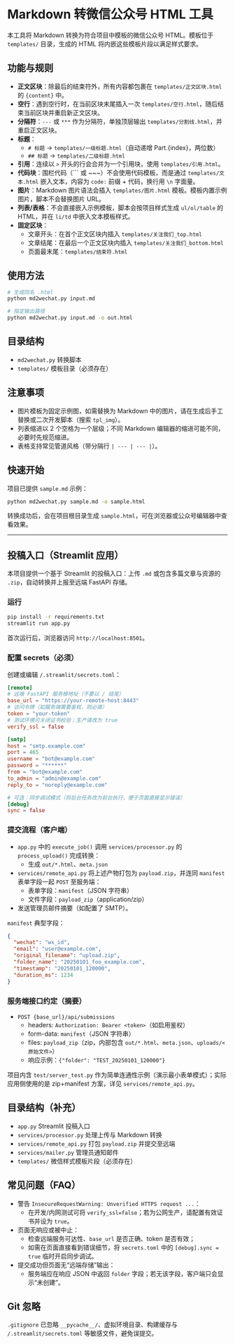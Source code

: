 # Markdown 转微信公众号 HTML 工具

本工具将 Markdown 转换为符合项目中模板的微信公众号 HTML。模板位于 `templates/` 目录，生成的 HTML 将内嵌这些模板片段以满足样式要求。

## 功能与规则
- **正文区块**：除最后的结束符外，所有内容都包裹在 `templates/正文区块.html` 的 `{content}` 中。
- **空行**：遇到空行时，在当前区块末尾插入一次 `templates/空行.html`，随后结束当前区块并重启新正文区块。
- **分隔符**：`---` 或 `***` 作为分隔符，单独顶层输出 `templates/分割线.html`，并重启正文区块。
- **标题**：
  - `# 标题` -> `templates/一级标题.html`（自动递增 Part.{index}，两位数）
  - `## 标题` -> `templates/二级标题.html`
- **引用**：连续以 `>` 开头的行会合并为一个引用块，使用 `templates/引用.html`。
- **代码块**：围栏代码（``` 或 ~~~）不会使用代码模板，而是通过 `templates/文本.html` 嵌入文本，内容为 `code:` 前缀 + 代码，换行用 `\n` 字面量。
- **图片**：Markdown 图片语法会插入 `templates/图片.html` 模板。模板内置示例图片，脚本不会替换图片 URL。
- **列表/表格**：不会直接嵌入示例模板，脚本会按项目样式生成 `ul/ol/table` 的 HTML，并在 `li/td` 中嵌入文本模板样式。
- **固定区块**：
  - 文章开头：在首个正文区块内插入 `templates/关注我们_top.html`
  - 文章结尾：在最后一个正文区块内插入 `templates/关注我们_bottom.html`
  - 页面最末尾：`templates/结束符.html`

## 使用方法
```bash
# 生成同名 .html
python md2wechat.py input.md

# 指定输出路径
python md2wechat.py input.md -o out.html
```

## 目录结构
- `md2wechat.py` 转换脚本
- `templates/` 模板目录（必须存在）

## 注意事项
- 图片模板为固定示例图，如需替换为 Markdown 中的图片，请在生成后手工替换或二次开发脚本（搜索 `tpl_img`）。
- 列表缩进以 2 个空格为一个层级；不同 Markdown 编辑器的缩进可能不同，必要时先规范缩进。
- 表格支持常见管道风格（带分隔行 `| --- | --- |`）。

## 快速开始
项目已提供 `sample.md` 示例：
```bash
python md2wechat.py sample.md -o sample.html
```
转换成功后，会在项目根目录生成 `sample.html`，可在浏览器或公众号编辑器中查看效果。

---

## 投稿入口（Streamlit 应用）

本项目提供一个基于 Streamlit 的投稿入口：上传 `.md` 或包含多篇文章与资源的 `.zip`，自动转换并上报至远端 FastAPI 存储。

### 运行
```bash
pip install -r requirements.txt
streamlit run app.py
```

首次运行后，浏览器访问 `http://localhost:8501`。

### 配置 secrets（必须）
创建或编辑 `/.streamlit/secrets.toml`：

```toml
[remote]
# 远端 FastAPI 服务根地址（不要以 / 结尾）
base_url = "https://your-remote-host:8443"
# 访问令牌（如服务端需要鉴权，则必填）
token = "your-token"
# 测试环境可关闭证书校验；生产请改为 true
verify_ssl = false

[smtp]
host = "smtp.example.com"
port = 465
username = "bot@example.com"
password = "******"
from = "bot@example.com"
to_admin = "admin@example.com"
reply_to = "noreply@example.com"

# 可选：同步调试模式（将后台任务改为前台执行，便于页面直接显示错误）
[debug]
sync = false
```

### 提交流程（客户端）
- `app.py` 中的 `execute_job()` 调用 `services/processor.py` 的 `process_upload()` 完成转换：
  - 生成 `out/*.html`、`meta.json`
- `services/remote_api.py` 将上述产物打包为 `payload.zip`，并连同 `manifest` 表单字段一起 `POST` 至服务端：
  - 表单字段：`manifest`（JSON 字符串）
  - 文件字段：`payload_zip`（application/zip）
- 发送管理员邮件摘要（如配置了 SMTP）。

`manifest` 典型字段：
```json
{
  "wechat": "wx_id",
  "email": "user@example.com",
  "original_filename": "upload.zip",
  "folder_name": "20250101_foo_example.com",
  "timestamp": "20250101_120000",
  "duration_ms": 1234
}
```

### 服务端接口约定（摘要）
- `POST {base_url}/api/submissions`
  - headers: `Authorization: Bearer <token>`（如启用鉴权）
  - form-data: `manifest`（JSON 字符串）
  - files: `payload_zip`（zip，内部包含 `out/*.html`、`meta.json`、`uploads/<原始文件>`）
  - 响应示例：`{"folder": "TEST_20250101_120000"}`

项目内含 `test/server_test.py` 作为简单连通性示例（演示最小表单模式）；实际应用侧使用的是 zip+manifest 方案，详见 `services/remote_api.py`。

## 目录结构（补充）
- `app.py` Streamlit 投稿入口
- `services/processor.py` 处理上传与 Markdown 转换
- `services/remote_api.py` 打包 `payload.zip` 并提交至远端
- `services/mailer.py` 管理员通知邮件
- `templates/` 微信样式模板片段（必须存在）

## 常见问题（FAQ）
- 警告 `InsecureRequestWarning: Unverified HTTPS request ...`：
  - 在开发/内网测试可将 `verify_ssl=false`；若为公网生产，请配置有效证书并设为 `true`。
- 页面无响应或被中止：
  - 检查远端服务可达性、`base_url` 是否正确、token 是否有效；
  - 如需在页面直接看到错误细节，将 `secrets.toml` 中的 `[debug].sync = true` 临时开启同步调试。
- 提交成功但页面无“远端存储”输出：
  - 服务端应在响应 JSON 中返回 `folder` 字段；若无该字段，客户端只会显示“未创建”。

## Git 忽略
`.gitignore` 已忽略 `__pycache__/`、虚拟环境目录、构建缓存与 `/.streamlit/secrets.toml` 等敏感文件，避免误提交。

